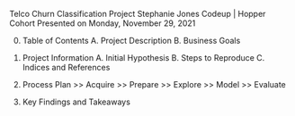 Telco Churn Classification Project
Stephanie Jones
Codeup | Hopper Cohort
Presented on Monday, November 29, 2021

0. Table of Contents
A. Project Description
B. Business Goals

1. Project Information
A. Initial Hypothesis
B. Steps to Reproduce
C. Indices and References

2. Process
Plan >> Acquire >> Prepare >> Explore >> Model >> Evaluate 

3. Key Findings and Takeaways
